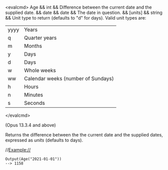 \<evalcmd\> Age && int && Difference between the current date and the supplied date. && date && date && The date in question. && \[units\] && string && Unit type to return (defaults to "d" for days). Valid unit types are:

|      |                                    |
|------|------------------------------------|
| yyyy | Years                              |
| q    | Quarter years                      |
| m    | Months                             |
| y    | Days                               |
| d    | Days                               |
| w    | Whole weeks                        |
| ww   | Calendar weeks (number of Sundays) |
| h    | Hours                              |
| n    | Minutes                            |
| s    | Seconds                            |

\</evalcmd\>

(Opus 13.3.4 and above)

Returns the difference between the the current date and the supplied dates, expressed as *units* (defaults to days).

//<Example://>

    Output(Age("2021-01-01"))
    --> 1158
